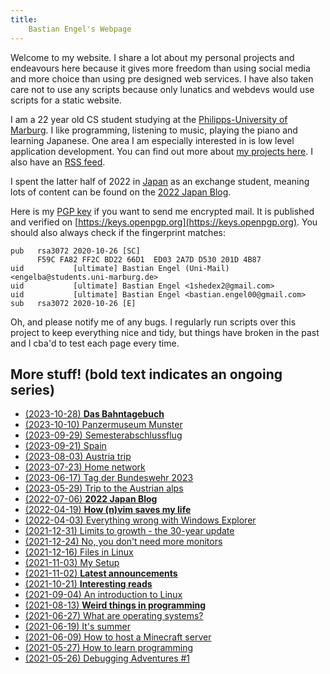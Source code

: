 ```yaml
---
title:
    Bastian Engel's Webpage
---
```


Welcome to my website. I share a lot about my personal projects
and endeavours here because it gives more freedom than using social media
and more choice than using pre designed web services. I have also taken care
not to use any scripts because only lunatics and webdevs would use scripts for a
static website.

I am a 22 year old CS student studying at the [Philipps-University of
Marburg](https://uni-marburg.de). I like programming, listening to music,
playing the piano and learning Japanese. One area I am especially interested in
is low level application development. You can find out more about [my projects
here](/html/projects.html). I also have an [RSS feed](/rss.xml).

I spent the latter half of 2022 in
[Japan](https://www.youtube.com/watch?v=_mkiGMtbrPM) as an exchange student,
meaning lots of content can be found on the [2022 Japan
Blog](/html/2022_japan/blog.html).

Here is my [PGP key](/res/gpg_key.txt) if you want to send me encrypted mail.
It is published and verified on
[https://keys.openpgp.org](https://keys.openpgp.org). You should also always
check if the fingerprint matches:

```
pub   rsa3072 2020-10-26 [SC]
      F59C FA82 FF2C BD22 66D1  ED03 2A7D D530 201D 4B87
uid           [ultimate] Bastian Engel (Uni-Mail) <engelba@students.uni-marburg.de>
uid           [ultimate] Bastian Engel <1shedex2@gmail.com>
uid           [ultimate] Bastian Engel <bastian.engel00@gmail.com>
sub   rsa3072 2020-10-26 [E]
```

Oh, and please notify me of any bugs. I regularly run scripts over this project
to keep everything nice and tidy, but things have broken in the past and I cba'd
to test each page every time.

## More stuff! (**bold** text indicates an ongoing series)

- [(2023-10-28) **Das Bahntagebuch**](/html/bahntagebuch.html)
- [(2023-10-10) Panzermuseum Munster](/html/panzermuseum.html)
- [(2023-09-29) Semesterabschlussflug](/html/flug.html)
- [(2023-09-21) Spain](/html/spain.html)
- [(2023-08-03) Austria trip](/html/austria_trip.html)
- [(2023-07-23) Home network](/html/home_network.html)
- [(2023-06-17) Tag der Bundeswehr 2023](/html/tdb.html)
- [(2023-05-29) Trip to the Austrian alps](/html/alps.html)
- [(2022-07-06) **2022 Japan Blog**](/html/2022_japan/blog.html)
- [(2022-04-19) **How (n)vim saves my life**](/html/vim_life_saving.html)
- [(2022-04-03) Everything wrong with Windows Explorer](/html/win_explorer.html)
- [(2021-12-31) Limits to growth - the 30-year update](/html/limits_to_growth.html)
- [(2021-12-24) No, you don't need more monitors](/html/more_monitors.html)
- [(2021-12-16) Files in Linux](/html/linux_files.html)
- [(2021-11-03) My Setup](/html/setup.html)
- [(2021-11-02) **Latest announcements**](/html/announcements.html)
- [(2021-10-21) **Interesting reads**](/html/interesting_reads.html)
- [(2021-09-04) An introduction to Linux](/html/linux_introduction.html)
- [(2021-08-13) **Weird things in programming**](/html/weird_programming_things.html)
- [(2021-06-27) What are operating systems?](/html/what_are_os.html)
- [(2021-06-19) It's summer](/html/its_summer.html)
- [(2021-06-09) How to host a Minecraft server](/html/hosting_mc_server.html)
- [(2021-05-27) How to learn programming](/html/how_to_learn_programming.html)
- [(2021-05-26) Debugging Adventures #1](/html/debugging_HPET.html)
